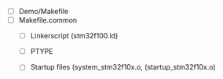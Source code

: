 - [ ] Demo/Makefile
- [ ] Makefile.common
	- [ ] Linkerscript (stm32f100.ld)
	- [ ] PTYPE
	- [ ] Startup files (system_stm32f10x.o, (startup_stm32f10x.o)

